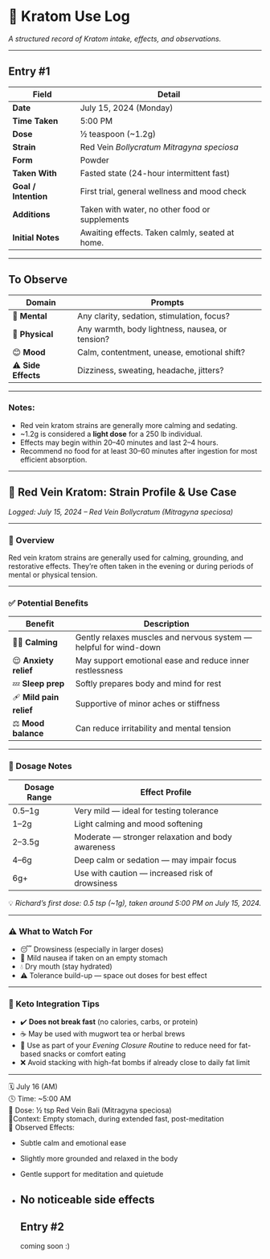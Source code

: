 # 🌿 Kratom Use Log  
*A structured record of Kratom intake, effects, and observations.*

---

## Entry #1

| Field               | Detail                                                   |
|--------------------|----------------------------------------------------------|
| **Date**           | July 15, 2024 (Monday)  
| **Time Taken**     | 5:00 PM  
| **Dose**           | ½ teaspoon (~1.2g)  
| **Strain**         | Red Vein *Bollycratum Mitragyna speciosa*  
| **Form**           | Powder  
| **Taken With**     | Fasted state (24-hour intermittent fast)  
| **Goal / Intention** | First trial, general wellness and mood check  
| **Additions**      | Taken with water, no other food or supplements  
| **Initial Notes**  | Awaiting effects. Taken calmly, seated at home.  

---

## To Observe

| Domain         | Prompts                                              |
|----------------|-------------------------------------------------------|
| 🧠 **Mental**      | Any clarity, sedation, stimulation, focus?  
| 💪 **Physical**    | Any warmth, body lightness, nausea, or tension?  
| 😊 **Mood**        | Calm, contentment, unease, emotional shift?  
| ⚠️ **Side Effects** | Dizziness, sweating, headache, jitters?

---

### Notes:
- Red vein kratom strains are generally more calming and sedating.  
- ~1.2g is considered a **light dose** for a 250 lb individual.  
- Effects may begin within 20–40 minutes and last 2–4 hours.  
- Recommend no food for at least 30–60 minutes after ingestion for most efficient absorption.

---
## 🌿 Red Vein Kratom: Strain Profile & Use Case  
*Logged: July 15, 2024 – Red Vein Bollycratum (Mitragyna speciosa)*

---

### 🔬 Overview  
Red vein kratom strains are generally used for calming, grounding, and restorative effects. They’re often taken in the evening or during periods of mental or physical tension.

---

### ✅ Potential Benefits  
| Benefit              | Description                                                                 |
|----------------------|------------------------------------------------------------------------------|
| 🧘‍♂️ **Calming**            | Gently relaxes muscles and nervous system — helpful for wind-down  
| 😌 **Anxiety relief**      | May support emotional ease and reduce inner restlessness  
| 💤 **Sleep prep**           | Softly prepares body and mind for rest  
| 🩹 **Mild pain relief**     | Supportive of minor aches or stiffness  
| ⚖️ **Mood balance**        | Can reduce irritability and mental tension  

---

### 🧠 Dosage Notes  

| Dosage Range   | Effect Profile                          |
|----------------|------------------------------------------|
| 0.5–1g         | Very mild — ideal for testing tolerance  
| 1–2g           | Light calming and mood softening  
| 2–3.5g         | Moderate — stronger relaxation and body awareness  
| 4–6g           | Deep calm or sedation — may impair focus  
| 6g+            | Use with caution — increased risk of drowsiness  

💡 *Richard’s first dose: 0.5 tsp (~1g), taken around 5:00 PM on July 15, 2024.*

---

### ⚠️ What to Watch For  
- 😴 Drowsiness (especially in larger doses)  
- 🤢 Mild nausea if taken on an empty stomach  
- 💧 Dry mouth (stay hydrated)  
- ⚠️ Tolerance build-up — space out doses for best effect  

---

### 🔄 Keto Integration Tips  
- ✔️ **Does not break fast** (no calories, carbs, or protein)  
- ☕ May be used with mugwort tea or herbal brews  
- 🧠 Use as part of your *Evening Closure Routine* to reduce need for fat-based snacks or comfort eating  
- ❌ Avoid stacking with high-fat bombs if already close to daily fat limit  

---

🗓️ July 16 (AM)  
🕓 Time: ~5:00 AM  
🧪 Dose: ½ tsp Red Vein Bali (Mitragyna speciosa)  
📍Context: Empty stomach, during extended fast, post-meditation  
🧠 Observed Effects:  
- Subtle calm and emotional ease  
- Slightly more grounded and relaxed in the body  
- Gentle support for meditation and quietude  
- No noticeable side effects
  ---

  ## Entry #2

  coming soon :)
